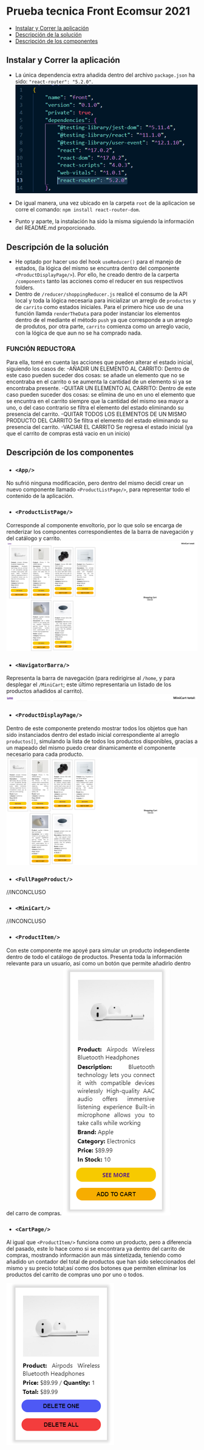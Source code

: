 # Prueba tecnica Front Ecomsur 2021

- [Instalar y Correr la aplicación](#instalar-y-correr-la-aplicación)
- [Descripción de la solución](#descripción-de-la-solución)
- [Descripción de los componentes](#descripción-de-los-componentes)

## Instalar y Correr la aplicación

- La única dependencia extra añadida dentro del archivo `package.json` ha sido: `"react-router": "5.2.0"`.
![Dependencias](/dependencias.PNG)

- De igual manera, una vez ubicado en la carpeta `root` de la aplicacion se corre el comando: `npm install react-router-dom`.

- Punto y aparte, la instalación ha sido la misma siguiendo la información del README.md proporcionado.

## Descripción de la solución

- He optado por hacer uso del hook `useReducer()` para el manejo de estados, (la lógica del mismo se encuntra dentro del componente `<ProductDisplayPage/>`). Por ello, he creado dentro de la carperta `/components` tanto las acciones como el reducer en sus respectivos folders.
- Dentro de `/reducer/shoppingReducer.js` realicé el consumo de la API local y toda la lógica necesaria para inicializar un arreglo de `productos` y de `carrito` como estados iniciales. Para el primero hice uso de una función llamda `renderTheData` para poder instanciar los elementos dentro de el mediante el método `push` ya que corresponde a un arreglo de produtos, por otra parte, `carrito` comienza como un arreglo vacio, con la lógica de que aun no se ha comprado nada.

### FUNCIÓN REDUCTORA
Para ella, tomé en cuenta las acciones que pueden alterar el estado inicial, siguiendo los casos de:
-AÑADIR UN ELEMENTO AL CARRITO:
Dentro de este caso pueden suceder dos cosas: se añade un elemento que no se encontraba en el carrito o se aumenta la cantidad de un elemento si ya se encontraba presente.
-QUITAR UN ELEMENTO AL CARRITO:
Dentro de este caso pueden suceder dos cosas: se elimina de uno en uno el elemento que se encuntra en el carrito siempre que la cantidad del mismo sea mayor a uno, o del caso contrario se filtra el elemento del estado eliminando su presencia del carrito.
-QUITAR TODOS LOS ELEMENTOS DE UN MISMO PRODUCTO DEL CARRITO
Se filtra el elemento del estado eliminando su presencia del carrito.
-VACIAR EL CARRITO
Se regresa el estado inicial (ya que el carrito de compras está vacio en un inicio)

## Descripción de los componentes

- ### `<App/>`
No sufrió ninguna modificación, pero dentro del mismo decidí crear un nuevo componente llamado `<ProductListPage/>`, para representar todo el contenido de la aplicación.

- ### `<ProductListPage/>`
Corresponde al componente envoltorio, por lo que solo se encarga de renderizar los componentes correspondientes de la barra de navegación y del catálogo y carrito.
![Componente ProductListPage](/productlistpage.png)

- ### `<NavigatorBarra/>`
Representa la barra de navegación (para redirigirse al `/home`, y para desplegar el `/MiniCart`; este último representaría un listado de los productos añadidos al carrito).
![Componente NavigatorBarra](/navigatorbarra.png)

- ### `<ProductDisplayPage/>`
Dentro de este componente pretendo mostrar todos los objetos que han sido instanciados dentro del estado inicial correspondiente al arreglo `productos[]`, simulando la lista de todos los productos disponibles, gracias a un mapeado del mismo puedo crear dinamicamente el componente necesario para cada producto.
![Componente ProductDisplayPage](/productdisplaypage.png)

- ### `<FullPageProduct/>`
//INCONCLUSO

- ### `<MiniCart/>`
//INCONCLUSO

- ### `<ProductItem/>`
Con este componente me apoyé para simular un producto independiente dentro de todo el catálogo de productos. Presenta toda la información relevante para un usuario, así como un botón que permite añadirlo dentro del carro de compras.
![Componente ProductItem](/product-item.png)

- ### `<CartPage/>`
Al igual que `<ProductItem/>` funciona como un producto, pero a diferencia del pasado, este lo hace como si se encontrara ya dentro del carrito de compras, mostrando información aun más sintetizada, teniendo como añadido un contador del total de productos que han sido seleccionados del mismo y su precio total;así como dos botones que permiten eliminar los productos del carrito de compras uno por uno o todos.

![Componente CartPage](/cartpage.png)